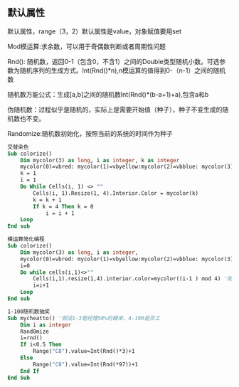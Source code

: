## 默认属性

默认属性，range（3，2）默认属性是value，对象赋值要用set

Mod模运算:求余数，可以用于奇偶数判断或者周期性问题

Rnd(): 随机数，返回0-1（包含0，不含1）之间的Double类型随机小数。可选参数为随机序列的生成方式。Int(Rnd()*n),n模运算的值得到0-（n-1）之间的随机数

随机数万能公式：生成[a,b]之间的随机数Int(Rnd()*(b-a+1)+a),包含a和b

伪随机数：过程似乎是随机的，实际上是需要开始值（种子），种子不变生成的随机数也不变。

Randomize:随机数初始化，按照当前的系统的时间作为种子

```vb
交替染色
Sub colorize()
    Dim mycolor(3) as long, i as integer, k as integer
    mycolor(0)=vbred: mycolor(1)=vbyellow:mycolor(2)=vbblue: mycolor(3)=vbgreen
    k = 1
    i = 1
    Do While Cells(i, 1) <> ""
        Cells(i, 1).Resize(1, 4).Interior.Color = mycolor(k)
        k = k + 1
        If k = 4 Then k = 0
            i = i + 1
    Loop
End sub
```

```vb
模运算简化编程
Sub colorize()
    Dim mycolor(3) as long, i as integer,
    mycolor(0)=vbred: mycolor(1)=vbyellow:mycolor(2)=vbblue: mycolor(3)=vbgreen
    i=0
    Do while cells(i,1)<>""
        Cells(i,1).resize(1,4).interior.color=mycolor((i-1 ) mod 4) '随机数mycolor(Int(Rnd()*4))
        i=i+1
    Loop
End sub
```

```vb
1-100随机数抽奖
Sub mycheatto() '假设1-3是经理50%的概率，4-100是员工
    Dim i as integer
    Rand0mize
    i=rnd()
    If i<0.5 Then
        Range("C8").value=Int(Rnd()*3)+1
    Else
        Range("C8").value=Int(Rnd(*97))+1
    End If
End Sub
```

